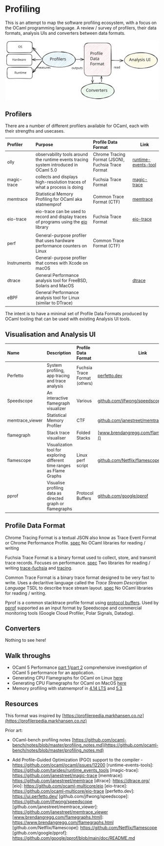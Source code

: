 # Profiling

This is an attempt to map the software profiling ecosystem, with a focus on the OCaml programming language.
A review / survey of profilers, their data formats, analysis UIs and converters between data formats.

<img src="profiling-tools.svg" alt="Architecture of profiling tools, visualisations and data formats" width="600"/>


## Profilers

There are a number of different profilers available for OCaml, each with their strengths and usecases.

| Profiler    | Purpose                                                                                  | Profile Data Format                                | Link                    |
|:------------|:-----------------------------------------------------------------------------------------|:---------------------------------------------------|-------------------------|
| olly        | observability tools around the runtime events tracing system introduced in OCaml 5.0     | Chrome Tracing Format (JSON), Fuchsia Trace Format | [runtime-events-tool]() |
| magic-trace | collects and displays high-resolution traces of what a process is doing                  | Fuchsia Trace Format                               | [magic-trace]()         |
| memtrace    | Statistical Memory Profiling for OCaml aka statmemprof                                   | Common Trace Format (CTF)                          | [memtrace]()            |
| eio-trace   | eio-trace can be used to record and display traces of programs using the [eio]() library | Fuchsia Trace Format                               | [eio-trace]()           |
|             |                                                                                          |                                                    |                         |
| perf        | General-purpose profiler that uses hardware performance counters on Linux                | Common Trace Format (CTF)                          |                         |
| Instruments | General-purpose profiler that comes with Xcode on macOS                                  |                                                    |                         |
| dtrace      | General Performance analysis tool for FreeBSD, Solaris and MacOS                         |                                                    | [dtrace]()              |
| eBPF        | General Performance analysis tool for Linux (similar to DTrace)                          |                                                    |                         |


The intent is to have a minimal set of Profile Data Formats produced by OCaml tooling that can be used with existing Analysis UI tools.

## Visualisation and Analysis UI


| Name            | Description                                                            | Profile Data Format           | Link                                      |
|:----------------|:-----------------------------------------------------------------------|:------------------------------|-------------------------------------------|
| Perfetto        | System profiling, app tracing and trace analysis                       | Fuchsia Trace Format (others) | [perfetto.dev]()                         |
| Speedscope      | An interactive flamegraph visualizer                                   | Various                       | [github.com/jlfwong/speedscope]()         |
| memtrace_viewer | Statistical Memory Profiler                                            | CTF                           | [github.com/janestreet/memtrace_viewer]() |
| flamegraph      | Stack trace visualiser                                                 | Folded Stacks                 | [www.brendangregg.com/flamegraphs.html]() |
| flamescope      | Visualization tool for exploring different time ranges as Flame Graphs | Linux perf script             | [github.com/Netflix/flamescope]()         |
| pprof           | Visualise profiling data as directed graph or flamegraphs              | Protocol Buffers              | [github.com/google/pprof]()               |

## Profile Data Format

Chrome Tracing Format is a textual JSON also know as Trace Event Format or Chrome Performance Profile.
[spec](https://docs.google.com/document/d/1CvAClvFfyA5R-PhYUmn5OOQtYMH4h6I0nSsKchNAySU/preview)
No OCaml libraries for reading / writing

Fuchsia Trace Format is a binary format used to collect, store, and transmit trace records. Focuses on performance.
[spec](https://fuchsia.googlesource.com/fuchsia/+/refs/heads/main/docs/reference/tracing/trace-format.md)
Two libraries for reading / writing [trace-fuchsia](https://github.com/c-cube/ocaml-trace) and
[tracing](https://github.com/janestreet/tracing).

Common Trace Format is a binary trace format designed to be very fast to write. Uses a declaritive language called
the _Trace Stream Description Language_ TSDL to describe trace stream layout.
[spec](https://diamon.org/ctf/)
No OCaml libraries for reading / writing.

Pprof is a common stacktrace profile format using [protocol buffers](https://github.com/google/pprof/blob/main/proto/profile.proto).
Used by [pprof](https://github.com/google/pprof) supported as an input format by Speedscope and commercial monitoring tools (Google Cloud Profiler, Polar Signals, Datadog).

## Converters

Nothing to see here!

## Walk throughs

 * OCaml 5 Performance [part 1](https://roscidus.com/blog/blog/2024/07/22/performance/)/[part 2](https://roscidus.com/blog/blog/2024/07/22/performance-2/) comprehensive investigation of OCaml 5 performance for an application.
 * Generating CPU Flamegraphs for OCaml on Linux [here](flamegraphs-linux.md)
 * Generating CPU Flamegraphs for OCaml on MacOS [here](flamegraphs-macos.md)
 * Memory profiling with statmemprof in [4.14 LTS](statmemprof-4-lts.md) and [5.3](statmemprof-5.md)

## Resources

This format was inspired by [https://profilerpedia.markhansen.co.nz](https://profilerpedia.markhansen.co.nz)

Prior art:
 * OCaml-bench profiling notes [https://github.com/ocaml-bench/notes/blob/master/profiling_notes.md](https://github.com/ocaml-bench/notes/blob/master/profiling_notes.md)

 * Add Profile-Guided Optimization (PGO) support to the compiler - https://github.com/ocaml/ocaml/issues/12200
[runtime-events-tools]: https://github.com/tarides/runtime_events_tools
[magic-trace]: https://github.com/janestreet/magic-trace
[memtrace]: https://github.com/janestreet/memtrace
[dtrace]: https://dtrace.org/
[eio]: https://github.com/ocaml-multicore/eio
[eio-trace]: https://github.com/ocaml-multicore/eio-trace
[perfetto.dev]: https://ui.perfetto.dev/
[github.com/jlfwong/speedscope]: https://github.com/jlfwong/speedscope
[github.com/janestreet/memtrace_viewer]: https://github.com/janestreet/memtrace_viewer
[www.brendangregg.com/flamegraphs.html]: https://www.brendangregg.com/flamegraphs.html
[github.com/Netflix/flamescope]: https://github.com/Netflix/flamescope
[github.com/google/pprof]: https://github.com/google/pprof/blob/main/doc/README.md

